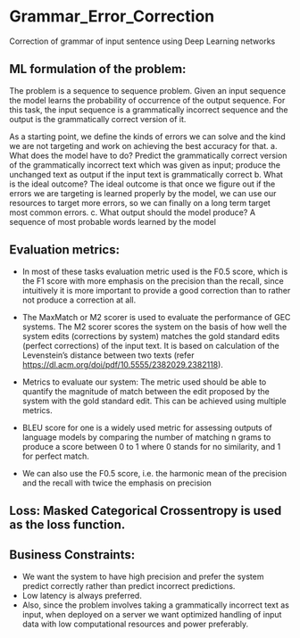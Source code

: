 # Grammar_Error_Correction
Correction of grammar of input sentence using Deep Learning networks

## ML formulation of the problem:
The problem is a sequence to sequence problem. Given an input sequence the model learns the probability of occurrence of the output sequence. For this task, the input sequence is a grammatically incorrect sequence and the output is the grammatically correct version of it.
 
As a starting point, we define the kinds of errors we can solve and the kind we are not targeting and work on achieving the best accuracy for that.
a.	What does the model have to do?
Predict the grammatically correct version of the grammatically incorrect text which was given as input; produce the unchanged text as output if the input text is grammatically correct
b.	What is the ideal outcome?
The ideal outcome is that once we figure out if the errors we are targeting is learned properly by the model, we can use our resources to target more errors, so we can finally on a long term target most common errors.
c.	What output should the model produce?
A sequence of most probable words learned by the model

## Evaluation metrics:
-	In most of these tasks evaluation metric used is the F0.5 score, which is the F1 score with more emphasis on the precision than the recall, since intuitively it is more important to provide a good correction than to rather not produce a correction at all.
-	The MaxMatch or M2 scorer is used to evaluate the performance of GEC systems. The M2 scorer scores the system on the basis of how well the system edits (corrections by system) matches the gold standard edits (perfect corrections) of the input text. It is based on calculation of the Levenstein’s distance between two texts (refer https://dl.acm.org/doi/pdf/10.5555/2382029.2382118).

-	Metrics to evaluate our system: The metric used should be able to quantify the magnitude of match between the edit proposed by the system with the gold standard edit. This can be achieved using multiple metrics. 
-	BLEU score for one is a widely used metric for assessing outputs of language models by comparing the number of matching n grams to produce a score between 0 to 1 where 0 stands for no similarity, and 1 for perfect match.  

-	We can also use the F0.5 score, i.e. the harmonic mean of the precision and the recall with twice the emphasis on precision

## Loss: Masked Categorical Crossentropy is used as the loss function.

## Business Constraints: 
-	We want the system to have high precision and prefer the system predict correctly rather than predict incorrect predictions. 
-	Low latency is always preferred. 
-	Also, since the problem involves taking a grammatically incorrect text as input, when deployed on a server we want optimized handling of input data with low computational resources and power preferably.

